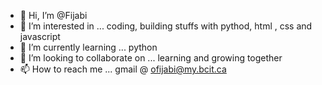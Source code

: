 - 👋 Hi, I’m @Fijabi
- 👀 I’m interested in ... coding, building stuffs with pythod, html , css and javascript
- 🌱 I’m currently learning ... python
- 💞️ I’m looking to collaborate on ... learning and growing together
- 📫 How to reach me ... gmail @ ofijabi@my.bcit.ca

<!---
Fijabi/Fijabi is a ✨ special ✨ repository because its `README.md` (this file) appears on your GitHub profile.
You can click the Preview link to take a look at your changes.
--->
